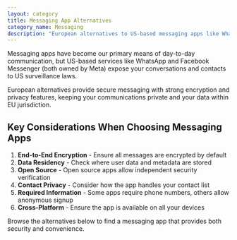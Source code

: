 ```yaml
---
layout: category
title: Messaging App Alternatives
category_name: Messaging
description: "European alternatives to US-based messaging apps like WhatsApp and Facebook Messenger. These services offer secure private communication with end-to-end encryption while keeping your data in the EU."
---
```


Messaging apps have become our primary means of day-to-day communication, but US-based services like WhatsApp and Facebook Messenger (both owned by Meta) expose your conversations and contacts to US surveillance laws.

European alternatives provide secure messaging with strong encryption and privacy features, keeping your communications private and your data within EU jurisdiction.

## Key Considerations When Choosing Messaging Apps

1. **End-to-End Encryption** - Ensure all messages are encrypted by default
2. **Data Residency** - Check where user data and metadata are stored
3. **Open Source** - Open source apps allow independent security verification
4. **Contact Privacy** - Consider how the app handles your contact list
5. **Required Information** - Some apps require phone numbers, others allow anonymous signup
6. **Cross-Platform** - Ensure the app is available on all your devices

Browse the alternatives below to find a messaging app that provides both security and convenience.